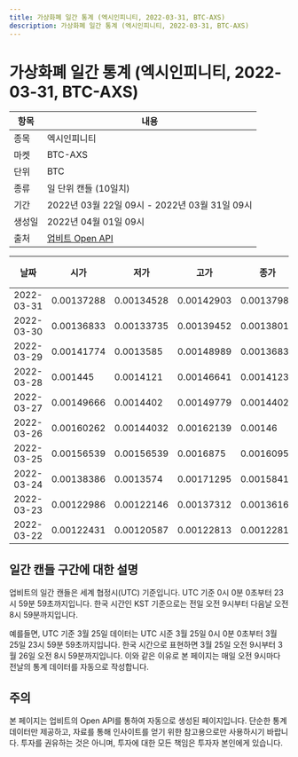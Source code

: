 ```yaml
---
title: 가상화폐 일간 통계 (엑시인피니티, 2022-03-31, BTC-AXS)
description: 가상화폐 일간 통계 (엑시인피니티, 2022-03-31, BTC-AXS)
---
```



가상화폐 일간 통계 (엑시인피니티, 2022-03-31, BTC-AXS)
===

|항목|내용|
|--|--|
|종목|엑시인피니티|
|마켓|BTC-AXS|
|단위|BTC|
|종류|일 단위 캔들 (10일치)|
|기간|2022년 03월 22일 09시 - 2022년 03월 31일 09시|
|생성일|2022년 04월 01일 09시|
|출처|[업비트 Open API](https://docs.upbit.com)|


|날짜|시가|저가|고가|종가|비고|
|--|--|--|--|--|--|
|2022-03-31|0.00137288|0.00134528|0.00142903|0.00137985|    |
|2022-03-30|0.00136833|0.00133735|0.00139452|0.00138019|    |
|2022-03-29|0.00141774|0.0013585|0.00148989|0.00136833|    |
|2022-03-28|0.001445|0.0014121|0.00146641|0.00141237|    |
|2022-03-27|0.00149666|0.0014402|0.00149779|0.0014402|    |
|2022-03-26|0.00160262|0.00144032|0.00162139|0.00146|    |
|2022-03-25|0.00156539|0.00156539|0.0016875|0.00160954|    |
|2022-03-24|0.00138386|0.0013574|0.00171295|0.00158419|    |
|2022-03-23|0.00122986|0.00122146|0.00137312|0.00136164|    |
|2022-03-22|0.00122431|0.00120587|0.00122813|0.00122813|    |


일간 캔들 구간에 대한 설명
---


업비트의 일간 캔들은 세계 협정시(UTC) 기준입니다. 
UTC 기준 0시 0분 0초부터 23시 59분 59초까지입니다. 
한국 시간인 KST 기준으로는 전일 오전 9시부터 다음날 오전 8시 59분까지입니다. 


예를들면, UTC 기준 3월 25일 데이터는 UTC 시준 3월 25일 0시 0분 0초부터 3월 25일 23시 59분 59초까지입니다. 
한국 시간으로 표현하면 3월 25일 오전 9시부터 3월 26일 오전 8시 59분까지입니다. 
이와 같은 이유로 본 페이지는 매일 오전 9시마다 전날의 통계 데이터를 자동으로 작성합니다. 


주의
---


본 페이지는 업비트의 Open API를 통하여 자동으로 생성된 페이지입니다. 
단순한 통계 데이터만 제공하고, 자료를 통해 인사이트를 얻기 위한 참고용으로만 사용하시기 바랍니다. 
투자를 권유하는 것은 아니며, 투자에 대한 모든 책임은 투자자 본인에게 있습니다. 
